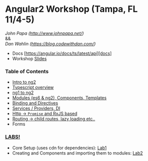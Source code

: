 # Angular2 Workshop (Tampa, FL 11/4-5)
*John Papa (http://www.johnpapa.net/)*  
&&  
*Dan Wahlin (https://blog.codewithdan.com/)*  
* Docs [https://angular.io/docs/ts/latest/api][docs]  
* Workshop [Slides][slides]

  
### Table of Contents
* [Intro to ng2](intro_ng2.md)
* [Typescript overview](ts_overview.md)
* [ng1 to ng2](ng1_to_ng2.md)
* [Modules (es6 & ng2), Components, Templates](components_modules.md)
* [Binding and Directives](bindings_directives.md)
* [Services / Providers, DI](services_di.md)
* [Http -> `Promise` and RxJS based](http.md)
* [Routing -> child routes, lazy loading etc..](routing.md)
* Forms
  
### [LABS!][labs]
* Core Setup (uses cdn for dependencies): [Lab1][lab1]
* Creating and Components and importing them to modules: [Lab2][lab2]

[docs]:https://angular.io/docs/ts/latest/api
[slides]:https://docs.google.com/presentation/d/1jvMY7bmtIgUSCKquCxCD6vH1635sYVMKtAmC0f6cKb4/edit

[labs]:http://codewithdan.me/ng2workshoplabs
[lab1]:http://plnkr.co/edit/zbNBH3dUWSpsWSNGKwWN
[lab2]:http://plnkr.co/edit/IQDUlBwktRwH0fKILbuH

